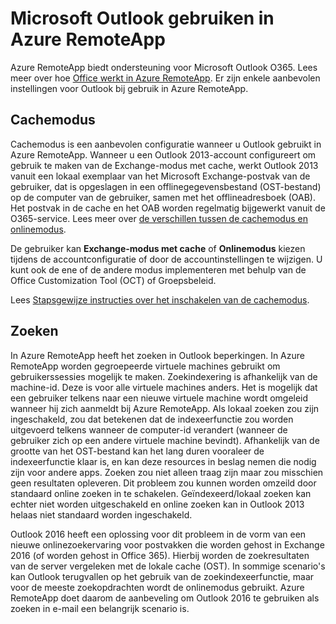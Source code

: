 <properties
    pageTitle="Outlook gebruiken in Azure RemoteApp | Microsoft Azure" 
    description="Lees hoe u Outlook configureert en gebruikt in Azure RemoteApp | Microsoft Azure"
    services="remoteapp"
    documentationCenter=""
    authors="pavithir"
    manager="mbaldwin" />

<tags
    ms.service="remoteapp"
    ms.workload="compute"
    ms.tgt_pltfrm="na"
    ms.devlang="na"
    ms.topic="hero-article"
    ms.date="05/18/2016"
    ms.author="elizapo" />

# Microsoft Outlook gebruiken in Azure RemoteApp

Azure RemoteApp biedt ondersteuning voor Microsoft Outlook O365. Lees meer over hoe [Office werkt in Azure RemoteApp](remoteapp-officesubscription.md). Er zijn enkele aanbevolen instellingen voor Outlook bij gebruik in Azure RemoteApp.

## Cachemodus
Cachemodus is een aanbevolen configuratie wanneer u Outlook gebruikt in Azure RemoteApp. Wanneer u een Outlook 2013-account configureert om gebruik te maken van de Exchange-modus met cache, werkt Outlook 2013 vanuit een lokaal exemplaar van het Microsoft Exchange-postvak van de gebruiker, dat is opgeslagen in een offlinegegevensbestand (OST-bestand) op de computer van de gebruiker, samen met het offlineadresboek (OAB). Het postvak in de cache en het OAB worden regelmatig bijgewerkt vanuit de O365-service. Lees meer over [de verschillen tussen de cachemodus en onlinemodus](https://technet.microsoft.com/library/jj683103.aspx).

De gebruiker kan **Exchange-modus met cache** of **Onlinemodus** kiezen tijdens de accountconfiguratie of door de accountinstellingen te wijzigen. U kunt ook de ene of de andere modus implementeren met behulp van de Office Customization Tool (OCT) of Groepsbeleid.  

Lees [Stapsgewijze instructies over het inschakelen van de cachemodus](https://technet.microsoft.com/library/c6f4cad9-c918-420e-bab3-8b49e1885034#proc).

## Zoeken
In Azure RemoteApp heeft het zoeken in Outlook beperkingen. In Azure RemoteApp worden gegroepeerde virtuele machines gebruikt om gebruikerssessies mogelijk te maken. Zoekindexering is afhankelijk van de machine-id. Deze is voor alle virtuele machines anders. Het is mogelijk dat een gebruiker telkens naar een nieuwe virtuele machine wordt omgeleid wanneer hij zich aanmeldt bij Azure RemoteApp. Als lokaal zoeken zou zijn ingeschakeld, zou dat betekenen dat de indexeerfunctie zou worden uitgevoerd telkens wanneer de computer-id verandert (wanneer de gebruiker zich op een andere virtuele machine bevindt). Afhankelijk van de grootte van het OST-bestand kan het lang duren vooraleer de indexeerfunctie klaar is, en kan deze resources in beslag nemen die nodig zijn voor andere apps. Zoeken zou niet alleen traag zijn maar zou misschien geen resultaten opleveren. Dit probleem zou kunnen worden omzeild door standaard online zoeken in te schakelen. Geïndexeerd/lokaal zoeken kan echter niet worden uitgeschakeld en online zoeken kan in Outlook 2013 helaas niet standaard worden ingeschakeld.

Outlook 2016 heeft een oplossing voor dit probleem in de vorm van een nieuwe onlinezoekervaring voor postvakken die worden gehost in Exchange 2016 (of worden gehost in Office 365). Hierbij worden de zoekresultaten van de server vergeleken met de lokale cache (OST). In sommige scenario's kan Outlook terugvallen op het gebruik van de zoekindexeerfunctie, maar voor de meeste zoekopdrachten wordt de onlinemodus gebruikt. Azure RemoteApp doet daarom de aanbeveling om Outlook 2016 te gebruiken als zoeken in e-mail een belangrijk scenario is.



<!--HONumber=Jun16_HO2-->



